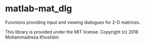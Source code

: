 # matlab-mat_dlg
Functions providing input and viewing dialogues for 2-D matrices.


This library is provided under the MIT license.
Copyright (c) 2016 Mohammadreza Khoshbin
